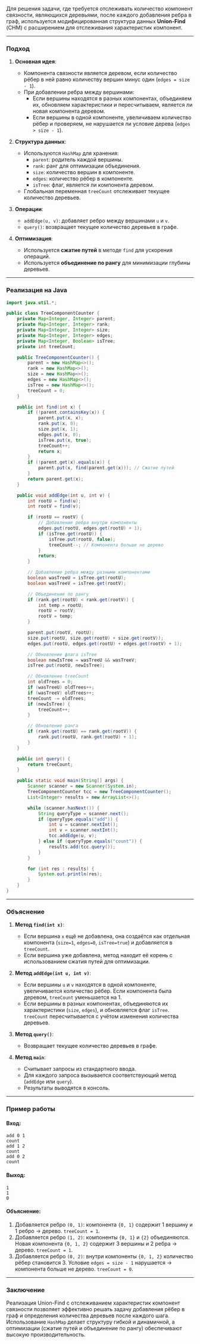 Для решения задачи, где требуется отслеживать количество компонент связности, являющихся деревьями, после каждого добавления ребра в граф, используется модифицированная структура данных **Union-Find** (СНМ) с расширением для отслеживания характеристик компонент.

---

### Подход

1. **Основная идея**:
    - Компонента связности является деревом, если количество рёбер в ней равно количеству вершин минус один (`edges = size - 1`).
    - При добавлении ребра между вершинами:
        - Если вершины находятся в разных компонентах, объединяем их, обновляем характеристики и пересчитываем, является ли новая компонента деревом.
        - Если вершины в одной компоненте, увеличиваем количество рёбер и проверяем, не нарушается ли условие дерева (`edges > size - 1`).

2. **Структура данных**:
    - Используются `HashMap` для хранения:
        - `parent`: родитель каждой вершины.
        - `rank`: ранг для оптимизации объединения.
        - `size`: количество вершин в компоненте.
        - `edges`: количество рёбер в компоненте.
        - `isTree`: флаг, является ли компонента деревом.
    - Глобальная переменная `treeCount` отслеживает текущее количество деревьев.

3. **Операции**:
    - `addEdge(u, v)`: добавляет ребро между вершинами `u` и `v`.
    - `query()`: возвращает текущее количество деревьев в графе.

4. **Оптимизация**:
    - Используется **сжатие путей** в методе `find` для ускорения операций.
    - Используется **объединение по рангу** для минимизации глубины деревьев.

---

### Реализация на Java

```java
import java.util.*;

public class TreeComponentCounter {
    private Map<Integer, Integer> parent;
    private Map<Integer, Integer> rank;
    private Map<Integer, Integer> size;
    private Map<Integer, Integer> edges;
    private Map<Integer, Boolean> isTree;
    private int treeCount;

    public TreeComponentCounter() {
        parent = new HashMap<>();
        rank = new HashMap<>();
        size = new HashMap<>();
        edges = new HashMap<>();
        isTree = new HashMap<>();
        treeCount = 0;
    }

    public int find(int x) {
        if (!parent.containsKey(x)) {
            parent.put(x, x);
            rank.put(x, 0);
            size.put(x, 1);
            edges.put(x, 0);
            isTree.put(x, true);
            treeCount++;
            return x;
        }
        if (!parent.get(x).equals(x)) {
            parent.put(x, find(parent.get(x))); // Сжатие путей
        }
        return parent.get(x);
    }

    public void addEdge(int u, int v) {
        int rootU = find(u);
        int rootV = find(v);

        if (rootU == rootV) {
            // Добавление ребра внутри компоненты
            edges.put(rootU, edges.get(rootU) + 1);
            if (isTree.get(rootU)) {
                isTree.put(rootU, false);
                treeCount--; // Компонента больше не дерево
            }
            return;
        }

        // Добавление ребра между разными компонентами
        boolean wasTreeU = isTree.get(rootU);
        boolean wasTreeV = isTree.get(rootV);

        // Объединение по рангу
        if (rank.get(rootU) < rank.get(rootV)) {
            int temp = rootU;
            rootU = rootV;
            rootV = temp;
        }

        parent.put(rootV, rootU);
        size.put(rootU, size.get(rootU) + size.get(rootV));
        edges.put(rootU, edges.get(rootU) + edges.get(rootV) + 1);

        // Обновление флага isTree
        boolean newIsTree = wasTreeU && wasTreeV;
        isTree.put(rootU, newIsTree);

        // Обновление treeCount
        int oldTrees = 0;
        if (wasTreeU) oldTrees++;
        if (wasTreeV) oldTrees++;
        treeCount -= oldTrees;
        if (newIsTree) {
            treeCount++;
        }

        // Обновление ранга
        if (rank.get(rootU) == rank.get(rootV)) {
            rank.put(rootU, rank.get(rootU) + 1);
        }
    }

    public int query() {
        return treeCount;
    }

    public static void main(String[] args) {
        Scanner scanner = new Scanner(System.in);
        TreeComponentCounter tcc = new TreeComponentCounter();
        List<Integer> results = new ArrayList<>();

        while (scanner.hasNext()) {
            String queryType = scanner.next();
            if (queryType.equals("add")) {
                int u = scanner.nextInt();
                int v = scanner.nextInt();
                tcc.addEdge(u, v);
            } else if (queryType.equals("count")) {
                results.add(tcc.query());
            }
        }

        for (int res : results) {
            System.out.println(res);
        }
    }
}
```

---

### Объяснение

1. **Метод `find(int x)`**:
    - Если вершина `x` ещё не добавлена, она создаётся как отдельная компонента (`size=1`, `edges=0`, `isTree=true`) и добавляется в `treeCount`.
    - Если вершина уже добавлена, метод находит её корень с использованием сжатия путей для оптимизации.

2. **Метод `addEdge(int u, int v)`**:
    - Если вершины `u` и `v` находятся в одной компоненте, увеличивается количество рёбер. Если компонента была деревом, `treeCount` уменьшается на 1.
    - Если вершины в разных компонентах, объединяются их характеристики (`size`, `edges`), и обновляется флаг `isTree`. `treeCount` пересчитывается с учётом изменения количества деревьев.

3. **Метод `query()`**:
    - Возвращает текущее количество деревьев в графе.

4. **Метод `main`**:
    - Считывает запросы из стандартного ввода.
    - Для каждого запроса вызывается соответствующий метод (`addEdge` или `query`).
    - Результаты выводятся в консоль.

---

### Пример работы

#### Вход:
```
add 0 1
count
add 1 2
count
add 0 2
count
```

#### Выход:
```
1
1
0
```

#### Объяснение:
1. Добавляется ребро `(0, 1)`: компонента `{0, 1}` содержит 1 вершину и 1 ребро → дерево. `treeCount = 1`.
2. Добавляется ребро `(1, 2)`: компоненты `{0, 1}` и `{2}` объединяются. Новая компонента `{0, 1, 2}` содержит 3 вершины и 2 ребра → дерево. `treeCount = 1`.
3. Добавляется ребро `(0, 2)`: внутри компоненты `{0, 1, 2}` количество рёбер становится 3. Условие `edges = size - 1` нарушается → компонента больше не дерево. `treeCount = 0`.

---

### Заключение

Реализация Union-Find с отслеживанием характеристик компонент связности позволяет эффективно решать задачу добавления рёбер в граф и определения количества деревьев после каждого шага. Использование `HashMap` делает структуру гибкой и динамичной, а оптимизации (сжатие путей и объединение по рангу) обеспечивают высокую производительность.